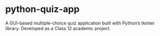 # python-quiz-app
A GUI-based multiple-choice quiz application built with Python’s tkinter library. Developed as a Class 12 academic project.
